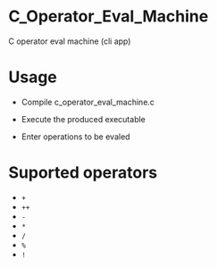 # C_Operator_Eval_Machine

C operator eval machine (cli app)

# Usage

- Compile c_operator_eval_machine.c

- Execute the produced executable

- Enter operations to be evaled

# Suported operators

- `+`
- `++`
- `-`
- `*`
- `/`
- `%`
- `!`
